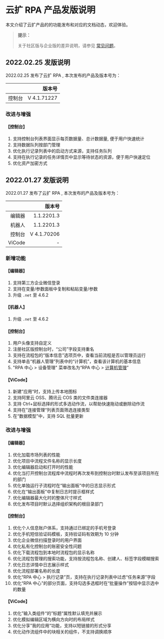 # 云扩 RPA 产品发版说明

本文介绍了云扩产品的的功能发布和对应的文档动态，欢迎体验。

> **提示：**
>
> 关于社区版与企业版的差异说明，请参见 [常见问题](./FAQ/QA.md)。

## 2022.02.25 发版说明

2022.02.25 发布了云扩 RPA , 本次发布的产品及版本号为：

|         | 版本号      |
| -----:  | -----:     |
| 控制台   | V 4.1.71227|

### 改进与增强

#### 【控制台】

1. 支持控制台列表界面显示每页数据量、总计数据量, 便于用户快速统计
2. 支持数据队列按部门管理
3. 优化执行记录列表中的启动方式来源，支持任务队列
4. 支持在执行记录的任务详情页中显示等待状态的资源，便于用户快速定位
5. 优化资产加密方式


## 2022.01.27 发版说明

2022.01.27 发布了云扩 RPA , 本次发布的产品及版本号为：

|         | 版本号      |
| -----:  | -----:     |
| 编辑器   | 1.1.2201.3 |
| 机器人   | 1.1.2201.3 |
| 控制台   | V 4.1.70206|
| ViCode   | - |

### 新增功能

#### 【编辑器】

1. 支持第三方企业微信登录
2. 支持在变量/参数面板中复制和粘贴变量/参数
3. 升级 `.net` 至 4.6.2

#### 【机器人】

1. 升级 `.net` 至 4.6.2

#### 【控制台】

1. 用户头像支持自定义
2. 注册社区版控制台时，“公司”字段支持重名
3. 支持在流程包的“版本信息”选项页中，查看当前流程是否以管理员运行
4. 支持单击“机器人管理”列表中的“计算机”，查看该计算机的基本信息
5. "RPA 中心 > 设备管理" 菜单改名为“RPA 中心 > [计算机管理](./Console/rpa-center/device-management/device-management.md)”

#### 【ViCode】

1. 新建”应用“时，支持上传本地图标
2. 支持阿里云 OSS、腾讯云 COS 类的文件类连接器
3. 支持 Ctrl+鼠标选择的形式多选动作流，以帮助快速拖动或删除动作流
4. 支持在”连接管理“列表页面筛选连接类型
5. 在“数据模型”中，支持 SQL 批量更新

### 改进与增强

#### 【编辑器】

1. 优化加载市场列表的性能
2. 优化项目中流程文件名称的显示长度
3. 优化编辑器启动和打开时的性能
4. 优化当打开控制台流程库中流程时再次发布到控制台时默认发布至该项目所在的部门
5. 优化单独运行子流程时在“输出面板”中的日志显示形式
6. 优化在“输出面板”中复制日志时提示框样式
7. 优化编辑器最大化时的整体尺寸样式
8. 优化发布项目时默认选择组织架构的根目录部门

#### 【控制台】

1. 优化个人信息账户体系，支持通过已绑定的手机号登录
2. 优化手机短信验证码模板，支持验证码有效期为 10 分钟
3. 优化企业微信扫描登录时的用户界面
4. 优化私有化控制台的账密安全性问题
5. 优化下载流程包到本地时流程包的显示名称
6. 优化流程包管理的搜索功能，支持按流程包名称、创建人、标签字段模糊搜索
7. 优化日志详情中日志展示样式
8. 优化流程部署名称的长度
9. 优化“RPA 中心 > 执行记录”页，支持在执行记录列表中过虑“任务来源”字段
10. 优化“RPA 中心”的部分页面，支持勾选多选框时在“批量操作”按钮中显示选中的数量

#### 【ViCode】

1. 优化”输入类组件“的”标题“属性默认填充并展示
2. 优化模拟编辑区域为横向方向时的布局样式
3. 优化分享”我的应用“功能，支持以短链接的形式分享
4. 优化动作流组件中的块相关的组件，不支持调换顺序
